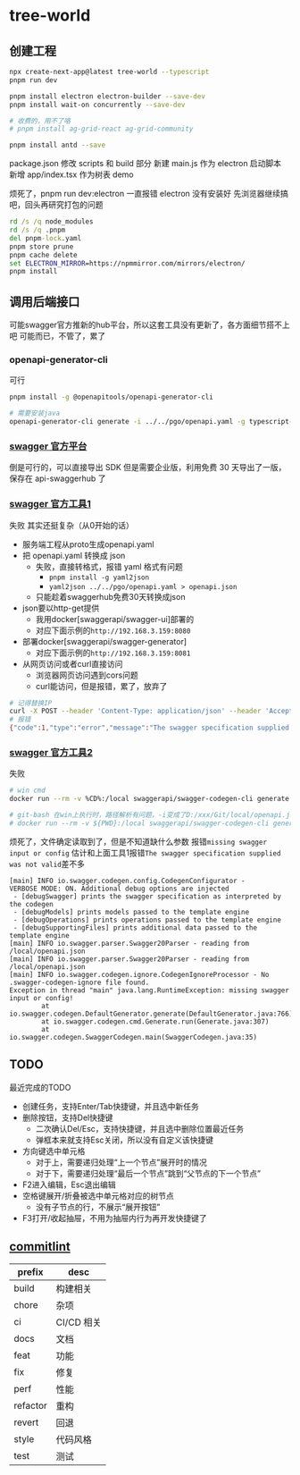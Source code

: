# tree-world

## 创建工程

```sh
npx create-next-app@latest tree-world --typescript
pnpm run dev

pnpm install electron electron-builder --save-dev
pnpm install wait-on concurrently --save-dev

# 收费的，用不了咯
# pnpm install ag-grid-react ag-grid-community

pnpm install antd --save
```

package.json 修改 scripts 和 build 部分
新建 main.js 作为 electron 启动脚本
新增 app/index.tsx 作为树表 demo

烦死了，pnpm run dev:electron 一直报错 electron 没有安装好
先浏览器继续搞吧，回头再研究打包的问题

```bat
rd /s /q node_modules
rd /s /q .pnpm
del pnpm-lock.yaml
pnpm store prune
pnpm cache delete
set ELECTRON_MIRROR=https://npmmirror.com/mirrors/electron/
pnpm install
```

## 调用后端接口

可能swagger官方推新的hub平台，所以这套工具没有更新了，各方面细节搭不上吧
可能而已，不管了，累了

### openapi-generator-cli

可行

```sh
pnpm install -g @openapitools/openapi-generator-cli

# 需要安装java
openapi-generator-cli generate -i ../../pgo/openapi.yaml -g typescript-axios --additional-properties=apiPackage=api,modelPackage=model,withSeparateModelsAndApi=true -o ./api/ --skip-validate-spec
```

### [swagger 官方平台](https://app.swaggerhub.com/hub/)

倒是可行的，可以直接导出 SDK
但是需要企业版，利用免费 30 天导出了一版，保存在 api-swaggerhub 了

### [swagger 官方工具1](https://github.com/swagger-api/swagger-codegen/blob/master/docs/docker.md)

失败
其实还挺复杂（从0开始的话）

- 服务端工程从proto生成openapi.yaml
- 把 openapi.yaml 转换成 json
  - 失败，直接转格式，报错 yaml 格式有问题
    - `pnpm install -g yaml2json`
    - `yaml2json ../../pgo/openapi.yaml > openapi.json`
  - 只能趁着swaggerhub免费30天转换成json
- json要以http-get提供
  - 我用docker[swaggerapi/swagger-ui]部署的
  - 对应下面示例的`http://192.168.3.159:8080`
- 部署docker[swaggerapi/swagger-generator]
  - 对应下面示例的`http://192.168.3.159:8081`
- 从网页访问或者curl直接访问
  - 浏览器网页访问遇到cors问题
  - curl能访问，但是报错，累了，放弃了

```sh
# 记得替换IP
curl -X POST --header 'Content-Type: application/json' --header 'Accept: application/json' -d '{"swaggerUrl": "http://192.168.3.159:8080/api_standard.json"}' 'http://192.168.3.159:8081/api/gen/clients/javascript'
# 报错
{"code":1,"type":"error","message":"The swagger specification supplied was not valid"}
```

### [swagger 官方工具2](https://github.com/swagger-api/swagger-codegen/blob/master/docs/docker.md)

失败

```sh
# win cmd
docker run --rm -v %CD%:/local swaggerapi/swagger-codegen-cli generate -i /local/openapi.json -l typescript-fetch -o /local/api/ -v

# git-bash 在win上执行时，路径解析有问题，-i变成了D:/xxx/Git/local/openapi.json
# docker run --rm -v ${PWD}:/local swaggerapi/swagger-codegen-cli generate -i /local/openapi.json -l typescript-fetch -o /local/api/ -v
```

烦死了，文件确定读取到了，但是不知道缺什么参数
报错`missing swagger input or config`
估计和上面工具1报错`The swagger specification supplied was not valid`差不多

```log
[main] INFO io.swagger.codegen.config.CodegenConfigurator -
VERBOSE MODE: ON. Additional debug options are injected
 - [debugSwagger] prints the swagger specification as interpreted by the codegen
 - [debugModels] prints models passed to the template engine
 - [debugOperations] prints operations passed to the template engine
 - [debugSupportingFiles] prints additional data passed to the template engine
[main] INFO io.swagger.parser.Swagger20Parser - reading from /local/openapi.json
[main] INFO io.swagger.parser.Swagger20Parser - reading from /local/openapi.json
[main] INFO io.swagger.codegen.ignore.CodegenIgnoreProcessor - No .swagger-codegen-ignore file found.
Exception in thread "main" java.lang.RuntimeException: missing swagger input or config!
        at io.swagger.codegen.DefaultGenerator.generate(DefaultGenerator.java:766)
        at io.swagger.codegen.cmd.Generate.run(Generate.java:307)
        at io.swagger.codegen.SwaggerCodegen.main(SwaggerCodegen.java:35)
```

## TODO

最近完成的TODO

- 创建任务，支持Enter/Tab快捷键，并且选中新任务
- 删除按钮，支持Del快捷键
  - 二次确认Del/Esc，支持快捷键，并且选中删除位置最近任务
  - 弹框本来就支持Esc关闭，所以没有自定义该快捷键
- 方向键选中单元格
  - 对于上，需要递归处理“上一个节点”展开时的情况
  - 对于下，需要递归处理“最后一个节点”跳到“父节点的下一个节点”
- F2进入编辑，Esc退出编辑
- 空格键展开/折叠被选中单元格对应的树节点
  - 没有子节点的行，不展示“展开按钮”
- F3打开/收起抽屉，不用为抽屉内行为再开发快捷键了

## [commitlint](`https://github.com/conventional-changelog/commitlint`)

| prefix   | desc       |
| -------- | ---------- |
| build    | 构建相关   |
| chore    | 杂项       |
| ci       | CI/CD 相关 |
| docs     | 文档       |
| feat     | 功能       |
| fix      | 修复       |
| perf     | 性能       |
| refactor | 重构       |
| revert   | 回退       |
| style    | 代码风格   |
| test     | 测试       |
